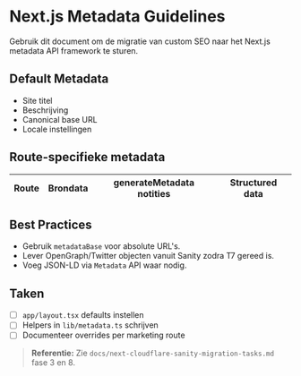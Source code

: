 # Next.js Metadata Guidelines

Gebruik dit document om de migratie van custom SEO naar het Next.js metadata API framework te sturen.

## Default Metadata
- Site titel
- Beschrijving
- Canonical base URL
- Locale instellingen

## Route-specifieke metadata
| Route | Brondata | generateMetadata notities | Structured data |
| ----- | -------- | ------------------------- | --------------- |

## Best Practices
- Gebruik `metadataBase` voor absolute URL's.
- Lever OpenGraph/Twitter objecten vanuit Sanity zodra T7 gereed is.
- Voeg JSON-LD via `Metadata` API waar nodig.

## Taken
- [ ] `app/layout.tsx` defaults instellen
- [ ] Helpers in `lib/metadata.ts` schrijven
- [ ] Documenteer overrides per marketing route

> **Referentie:** Zie `docs/next-cloudflare-sanity-migration-tasks.md` fase 3 en 8.
